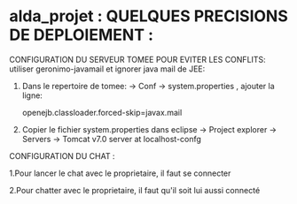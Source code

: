 # alda_projet : QUELQUES PRECISIONS DE DEPLOIEMENT :


CONFIGURATION DU SERVEUR TOMEE POUR EVITER LES CONFLITS:
utiliser geronimo-javamail et ignorer java mail de JEE:

1. Dans le repertoire de tomee: -> Conf -> system.properties , 
   ajouter la ligne:

     openejb.classloader.forced-skip=javax.mail

2. Copier le fichier system.properties dans 
   eclipse -> Project explorer -> Servers -> Tomcat v7.0 server at localhost-confg


CONFIGURATION DU CHAT :
 
  1.Pour lancer le chat avec le proprietaire, il faut se connecter
  
  2.Pour chatter avec le proprietaire, il faut qu'il soit lui aussi connecté
  

  
